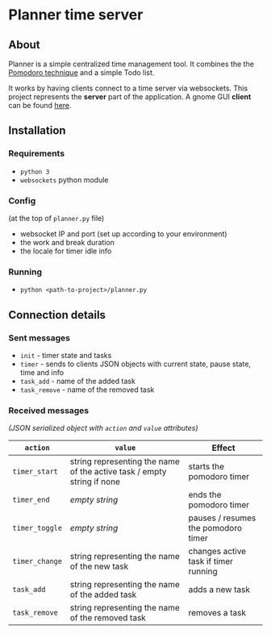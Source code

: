 # Planner time server

## About
Planner is a simple centralized time management tool.
It combines the the [Pomodoro technique](https://en.wikipedia.org/wiki/Pomodoro_Technique) and a simple Todo list.

It works by having clients connect to a time server via websockets.
This project represents the **server** part of the application.
A gnome GUI **client** can be found [here](https://gitlab.com/i2002/planner-gnome-client).

## Installation
### Requirements
- `python 3`
- `websockets` python module

### Config
(at the top of `planner.py` file)
- websocket IP and port (set up according to your environment)
- the work and break duration
- the locale for timer idle info

### Running
- `python <path-to-project>/planner.py`

## Connection details
### Sent messages
- `init` - timer state and tasks
- `timer` - sends to clients JSON objects with current state, pause state, time and info
- `task_add` - name of the added task
- `task_remove` - name of the removed task

### Received messages
*(JSON serialized object with `action` and `value` attributes)*

| `action` | `value` | Effect |
| -------- | ------- | ------ |
| `timer_start` | string representing the name of the active task / empty string if none | starts the pomodoro timer |
| `timer_end` | *empty string* | ends the pomodoro timer |
| `timer_toggle` | *empty string* | pauses / resumes the pomodoro timer |
| `timer_change` | string representing the name of the new task | changes active task if timer running |
| `task_add` | string representing the name of the added task | adds a new task |
| `task_remove` | string representing the name of the removed task | removes a task |
